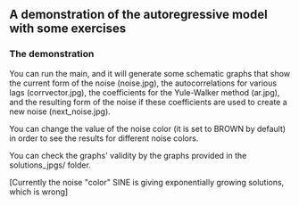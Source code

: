 ## A demonstration of the autoregressive model with some exercises

### The demonstration

You can run the main, and it will generate some schematic graphs that show the current form of the noise (noise.jpg), the autocorrelations for various lags (corrvector.jpg), the coefficients for the Yule-Walker method (ar.jpg), and the resulting form of the noise if these coefficients are used to create a new noise (next_noise.jpg).

You can change the value of the noise color (it is set to BROWN by default) in order to see the results for different noise colors.

You can check the graphs' validity by the graphs provided in the solutions_jpgs/ folder.

[Currently the noise "color" SINE is giving exponentially growing solutions, which is wrong]